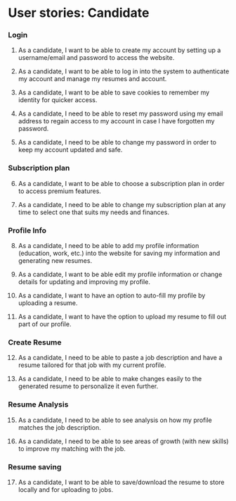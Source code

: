 # User stories: Candidate

### Login
1. As a candidate, I want to be able to create my account by setting up a username/email and password to access the website.

2. As a candidate, I want to be able to log in into the system to authenticate my account and manage my resumes and account.

3. As a candidate, I want to be able to save cookies to remember my identity for quicker access.

4. As a candidate, I need to be able to reset my password using my email address to regain access to my account in case I have forgotten my password.

5. As a candidate, I need to be able to change my password in order to keep my account updated and safe.

### Subscription plan
6. As a candidate, I want to be able to choose a subscription plan in order to access premium features.

7. As a candidate, I need to be able to change my subscription plan at any time to select one that suits my needs and finances.

### Profile Info
8. As a candidate, I need to be able to add my profile information (education, work, etc.) into the website for saving my information and generating new resumes.

9. As a candidate, I want to be able edit my profile information or change details for updating and improving my profile.

10. As a candidate, I want to have an option to auto-fill my profile by uploading a resume.

11. As a candidate, I want to have the option to upload my resume to fill out
part of our profile.

### Create Resume
12. As a candidate, I need to be able to paste a job description and have a resume tailored for that job with my current profile.

13. As a candidate, I need to be able to make changes easily to the generated resume to personalize it even further.

### Resume Analysis
15. As a candidate, I need to be able to see analysis on how my profile matches the job description.

16. As a candidate, I need to be able to see areas of growth (with new skills) to improve my matching with the job.

### Resume saving
17. As a candidate, I want to be able to save/download the resume to store locally and for uploading to jobs. 
